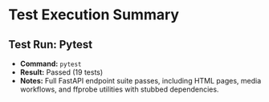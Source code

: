 # Test Execution Summary

## Test Run: Pytest
- **Command:** `pytest`
- **Result:** Passed (19 tests)
- **Notes:** Full FastAPI endpoint suite passes, including HTML pages, media workflows, and ffprobe utilities with stubbed dependencies.
